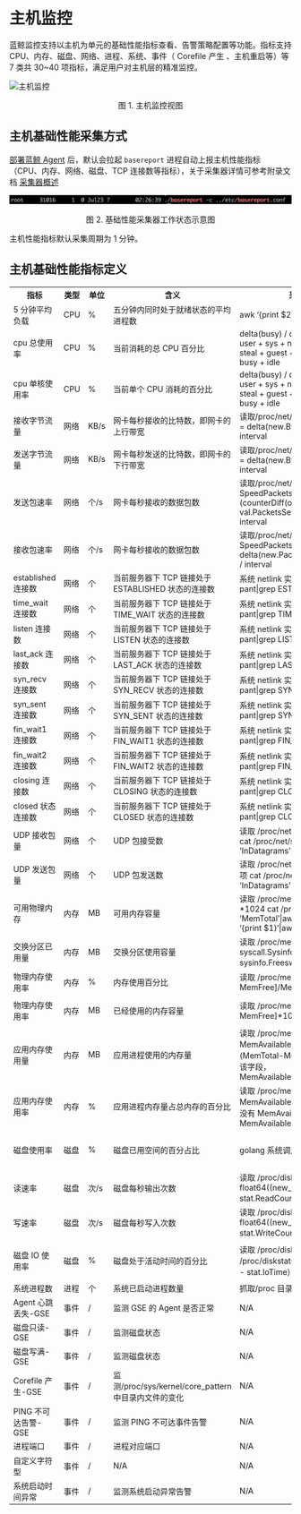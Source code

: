 # 主机监控

蓝鲸监控支持以主机为单元的基础性能指标查看、告警策略配置等功能。指标支持 CPU、内存、磁盘、网络、进程、系统、事件（ Corefile 产生 、主机重启等）等 7 类共 30~40 项指标，满足用户对主机层的精准监控。

![主机监控](../assets/host_monitor.gif)

<center>图 1. 主机监控视图</center>

## 主机基础性能采集方式

[部署蓝鲸 Agent](5.1/节点管理/快速入门/agent0.md) 后，默认会拉起 `basereport` 进程自动上报主机性能指标（CPU、内存、网络、磁盘、TCP 连接数等指标），关于采集器详情可参考附录文档 [采集器概述](../二次开发/plugins.md)

![-w2020](../assets/15367250851552.jpg)
<center>图 2. 基础性能采集器工作状态示意图</center>

主机性能指标默认采集周期为 1 分钟。

## 主机基础性能指标定义

<table>
  <tr>
    <th width="90">指标</th>
    <th width="60">类型</th>
    <th width="60">单位</th>
    <th width="150">含义</th>
    <th>采集方法(Linux)</th>
    <th>采集方法(Windows)</th>

  </tr>
  <tr>
    <td>5 分钟平均负载</td>
    <td>CPU</td>
    <td>%</td>
    <td>五分钟内同时处于就绪状态的平均进程数</td>
    <td>awk ‘{print $2}’ /proc/loadavg</td>
    <td>N/A</td>
  </tr>
  <tr>
    <td>cpu 总使用率</td>
    <td>CPU</td>
    <td>%</td>
    <td>当前消耗的总 CPU 百分比  </td>
    <td>delta(busy) / delta(total) * 100 busy = user + sys + nice + iowait + irq + softirq + steal + guest + guestnice + stolen total = busy + idle</td>
    <td>for /f “tokens=1,2,* delims==” %i in (‘wmic path Win32_PerfFormattedData_Counters_ProcessorInformation where "Name=’_Total’" get PercentIdleTime/value | findstr PercentIdleTime’) do (set /a 100-%j)</td>
    </tr>
    <tr>
      <td>cpu 单核使用率</td>
      <td>CPU</td>
      <td>%</td>
      <td>当前单个 CPU 消耗的百分比</td>
      <td>delta(busy) / delta(total) * 100 busy = user + sys + nice + iowait + irq + softirq + steal + guest + guestnice + stolen total = busy + idle</td>
      <td>for /f “tokens=1,2,* delims==” %i in (‘wmic path Win32_PerfFormattedData_Counters_ProcessorInformation where “not name like ‘%Total%’” get PercentIdleTime/value | findstr PercentIdleTime’) do (set /a 100-%j)</td>
      </tr>
      <tr>
      <td>接收字节流量</td>
      <td>网络</td>
      <td>KB/s</td>
      <td>网卡每秒接收的比特数，即网卡的上行带宽</td>
      <td>读取/proc/net/dev 文件 第 1 项 SpeedRecv = delta(new.BytesRecv, old.BytesRecv) / interval</td>
      <td>wmic path Win32_PerfRawData_Tcpip_NetworkInterface get BytesReceivedPersec/value | findstr BytesReceivedPersec</td>
    </tr>
    <tr>
      <td>发送字节流量</td>
      <td>网络</td>
      <td>KB/s</td>
      <td>网卡每秒发送的比特数，即网卡的下行带宽</td>
      <td>读取/proc/net/dev 文件第 9 项 SpeedSent = delta(new.BytesSent, old.BytesSent) / interval</td>
      <td>wmic path Win32_PerfRawData_Tcpip_NetworkInterface get BytesSentPersec/value | findstr BytesSentPersec</td>
    </tr>
    <tr>
      <td>发送包速率</td>
      <td>网络</td>
      <td>个/s</td>
      <td>网卡每秒接收的数据包数</td>
      <td>读取/proc/net/dev 文件 第 10 项 SpeedPacketsSent = (counterDiff(once.Stat[i].PacketsSent, val.PacketsSent, NetCoutnerMaxSize)) / interval</td>
      <td>wmic path Win32_PerfRawData_Tcpip_NetworkInterface get PacketsSentPersec/value | findstr PacketsSentPersec</td>
    </tr>
    <tr>
      <td>接收包速率</td>
      <td>网络</td>
      <td>个/s</td>
      <td>网卡每秒接收的数据包数</td>
      <td>读取/proc/net/dev 文件 第 2 项 SpeedPacketsRecv = delta(new.PacketsRecv, old.PacketsRecv) / interval</td>
      <td>wmic path Win32_PerfRawData_Tcpip_NetworkInterface get PacketsReceivedPersec/value | findstr PacketsReceivedPersec</td>
    </tr>
    <tr>
      <td>established 连接数</td>
      <td>网络</td>
      <td>个</td>
      <td>当前服务器下 TCP 链接处于 ESTABLISHED 状态的连接数</td>
      <td>系统 netlink 实现 验证方法 netstat -pant|grep ESTABLISHED</td>
      <td>netstat -ano -p tcp | more +4 | find " ESTABLISHED "</td>
    </tr>
    <tr>
      <td>time_wait 连接数</td>
      <td>网络</td>
      <td>个</td>
      <td>当前服务器下 TCP 链接处于 TIME_WAIT 状态的连接数</td>
      <td>系统 netlink 实现 验证方法 netstat -pant|grep TIME_WAIT</td>
      <td>netstat -ano -p tcp | more +4 | find " TIME_WAIT "</td>
    </tr>
    <tr>
      <td>listen 连接数</td>
      <td>网络</td>
      <td>个</td>
      <td>当前服务器下 TCP 链接处于 LISTEN 状态的连接数</td>
      <td>系统 netlink 实现 验证方法 netstat -pant|grep LISTEN</td>
      <td>netstat -ano -p tcp | more +4 | find " LISTENING "</td>
    </tr>
    <tr>
      <td>last_ack 连接数</td>
      <td>网络</td>
      <td>个</td>
      <td>当前服务器下 TCP 链接处于 LAST_ACK 状态的连接数</td>
      <td>系统 netlink 实现 验证方法 netstat -pant|grep LAST_ACK</td>
      <td>netstat -ano -p tcp | more +4 | find " LAST_ACK "</td>
    </tr>
    <tr>
      <td>syn_recv 连接数</td>
      <td>网络</td>
      <td>个</td>
      <td>当前服务器下 TCP 链接处于 SYN_RECV 状态的连接数</td>
      <td>系统 netlink 实现 验证方法 netstat -pant|grep SYNC_RECV</td>
      <td>netstat -ano -p tcp | more +4 | find " SYN_RECV "</td>
    </tr>
    <tr>
      <td>syn_sent 连接数</td>
      <td>网络</td>
      <td>个</td>
      <td>当前服务器下 TCP 链接处于 SYN_SENT 状态的连接数</td>
      <td>系统 netlink 实现 验证方法 netstat -pant|grep SYNC_SENT</td>
      <td>netstat -ano -p tcp | more +4 | find " SYN_SENT "</td>
    </tr>
    <tr>
      <td>fin_wait1 连接数</td>
      <td>网络</td>
      <td>个</td>
      <td>当前服务器下 TCP 链接处于 FIN_WAIT1 状态的连接数</td>
      <td>系统 netlink 实现 验证方法 netstat -pant|grep FIN_WAIT1</td>
      <td>netstat -ano -p tcp | more +4 | find " FIN_WAIT_1 "</td>
    </tr>
    <tr>
      <td>fin_wait2 连接数</td>
      <td>网络</td>
      <td>个</td>
      <td>当前服务器下 TCP 链接处于 FIN_WAIT2 状态的连接数</td>
      <td>系统 netlink 实现 验证方法 netstat -pant|grep FIN_WAIT2</td>
      <td>netstat -ano -p tcp | more +4 | find " FIN_WAIT_2 "</td>
    </tr>
    <tr>
      <td>closing 连接数</td>
      <td>网络</td>
      <td>个</td>
      <td>当前服务器下 TCP 链接处于 CLOSING 状态的连接数</td>
      <td>系统 netlink 实现 验证方法 netstat -pant|grep CLOSING</td>
      <td>netstat -ano -p tcp | more +4 | find " CLOSING "</td>
    </tr>
    <tr>
      <td>closed 状态连接数</td>
      <td>网络</td>
      <td>个</td>
      <td>当前服务器下 TCP 链接处于 CLOSED 状态的连接数</td>
      <td>系统 netlink 实现 验证方法 netstat -pant|grep CLOSED</td>
      <td>netstat -ano -p tcp | more +4 | find " CLOSE "</td>
    </tr>
    <tr>
      <td>UDP 接收包量</td>
      <td>网络</td>
      <td>个</td>
      <td>UDP 包接受数</td>
      <td>读取 /proc/net/snmp 文件 InDatagrams 项 cat /proc/net/snmp|grep Udp:|grep -v ‘InDatagrams’|awk ‘{print $2}’</td>
      <td>wmic path Win32_PerfFormattedData_Tcpip_UDPv4 get DatagramsReceivedPersec/value</td>
    </tr>
    <tr>
      <td>UDP 发送包量</td>
      <td>网络</td>
      <td>个</td>
      <td>	UDP 包发送数</td>
      <td>读取 /proc/net/snmp 文件 OutDatagrams 项 cat /proc/net/snmp|grep Udp:|grep -v ‘InDatagrams’|awk ‘{print $5}’</td>
      <td>读取/proc/net/dev 文件 第 2 项 SpeedPacketsRecv = delta(new.PacketsRecv, old.PacketsRecv) / interval</td>
    </tr>
    <tr>
      <td>可用物理内存</td>
      <td>内存</td>
      <td>MB</td>
      <td>可用内存容量</td>
      <td>读取 /proc/meminfo 文件 MemTotal 字段*1024 cat /proc/meminfo |grep ‘MemTotal’|awk -F ‘:’ ‘{print $2}’|awk ‘{print $1}’|awk ‘{print $1 * 1024}’</td>
      <td>for /f “tokens=1,2,* delims==” %i in (‘wmic OS get FreePhysicalMemory/value| findstr FreePhysicalMemory’) do (set /a %j/1024)</td>
    </tr>
    <tr>
      <td>交换分区已用量</td>
      <td>内存</td>
      <td>MB</td>
      <td>交换分区使用容量</td>
      <td>读取 /proc/meminfo 文件 golang 系统调用 syscall.Sysinfo sysinfo.Totalswap - sysinfo.Freeswap 验证方法 free -m</td>
      <td>wmic os get TotalSwapSpaceSize/value</td>
    </tr>
    <tr>
      <td>物理内存使用率</td>
      <td>内存</td>
      <td>%</td>
      <td>内存使用百分比</td>
      <td>读取 /proc/meminfo 文件[MemTotal-MemFree]/MemTotal*100.0</td>
      <td>wmic os get FreePhysicalMemory,TotalVisibleMemorySize/value</td>
    </tr>
    <tr>
      <td>物理内存使用率</td>
      <td>内存</td>
      <td>MB</td>
      <td>已经使用的内存容量</td>
      <td>读取 /proc/meminfo 文件[MemTotal-MemFree]*1024</td>
      <td>wmic os get FreePhysicalMemory,TotalVisibleMemorySize/value | findstr “FreePhysicalMemory TotalVisibleMemorySize”</td>
    </tr>
    <tr>
      <td>应用内存使用量</td>
      <td>内存</td>
      <td>MB</td>
      <td>应用进程使用的内存量</td>
      <td>读取 /proc/meminfo 文件 如果有 MemAvailable 字段（不同系统版本有差异）(MemTotal-MemAvailable)/1024,如果没有该字段，MemAvailable=MemFree+Buffers+Cached</td>
      <td>N/A</td>
    </tr>
    <tr>
      <td>应用内存使用率</td>
      <td>内存</td>
      <td>%</td>
      <td>应用进程内存量占总内存的百分比</td>
      <td>读取 /proc/meminfo 文件 (MemTotal-MemAvailable)/（MemTotal*100.0），如果没有 MemAvailable 字段，则 MemAvailable=MemFree+Buffers+Cached</td>
      <td>N/A</td>
    </tr>
    <tr>
      <td>磁盘使用率</td>
      <td>磁盘</td>
      <td>%</td>
      <td>磁盘已用空间的百分占比</td>
      <td>golang 系统调用 syscall.Statfs 相当于 df</td>
      <td>for /f “tokens=1,2,* delims==” %i in (‘wmic path Win32_PerfFormattedData_PerfDisk_LogicalDisk where “name like ‘%:%’” get PercentFreeSpace/value | findstr PercentFreeSpace’) do (set /a 100-%j)</td>
    </tr>
    <tr>
      <td>读速率</td>
      <td>磁盘</td>
      <td>次/s</td>
      <td>磁盘每秒输出次数</td>
      <td>	读取 /proc/diskstats 每一行的第四项 float64((new_stat.ReadCount - stat.ReadCount)) / 60 只上报逻辑分区</td>
      <td>wmic path Win32_PerfFormattedData_PerfDisk_LogicalDisk get DiskReadsPersec/value</td>
    </tr>
    <tr>
      <td>写速率</td>
      <td>磁盘</td>
      <td>次/s</td>
      <td>磁盘每秒写入次数</td>
      <td>读取 /proc/diskstats 第 8 项 float64((new_stat.WriteCount - stat.WriteCount)) / 60 只上报逻辑分区</td>
      <td>wmic path Win32_PerfFormattedData_PerfDisk_LogicalDisk get DiskWritesPersec/value</td>
    </tr>
    <tr>
      <td>磁盘 IO 使用率</td>
      <td>磁盘</td>
      <td>%</td>
      <td>磁盘处于活动时间的百分比</td>
      <td>读取 /proc/diskstats 文件读取 /proc/diskstats 第 13 项 （new_stat.IoTime - stat.IoTime）/60.0 / 1000.0</td>
      <td>for /f “tokens=1,2,* delims==” %i in (‘wmic path Win32_PerfFormattedData_PerfDisk_LogicalDisk where "Name=’_Total’" get PercentIdleTime/value | findstr PercentIdleTime’) do (set /a 100-%j)</td>
    </tr>
    <tr>
      <td>系统进程数</td>
      <td>进程</td>
      <td>个</td>
      <td>系统已启动进程数量</td>
      <td>抓取/proc 目录下所有子目录数量</td>
      <td>wmic path win32_process get ProcessId/value</td>
    </tr>
    <tr>
      <td>Agent 心跳丢失-GSE</td>
      <td>事件</td>
      <td>/</td>
      <td>监测 GSE 的 Agent 是否正常</td>
      <td>N/A</td>
      <td>N/A</td>
    </tr>
    <tr>
      <td>磁盘只读-GSE</td>
      <td>事件</td>
      <td>/</td>
      <td>监测磁盘状态</td>
      <td>N/A</td>
      <td>N/A</td>
    </tr>
    <tr>
      <td>磁盘写满-GSE</td>
      <td>事件</td>
      <td>/</td>
      <td>监测磁盘状态</td>
      <td>N/A</td>
      <td>N/A</td>
    </tr>
    <tr>
      <td>Corefile 产生-GSE</td>
      <td>事件</td>
      <td>/</td>
      <td>监测/proc/sys/kernel/core_pattern 中目录内文件的变化</td>
      <td>N/A</td>
      <td>N/A</td>
    </tr>
    <tr>
      <td>PING 不可达告警-GSE</td>
      <td>事件</td>
      <td>/</td>
      <td>监测 PING 不可达事件告警</td>
      <td>N/A</td>
      <td>N/A</td>
    </tr>
    <tr>
      <td>进程端口</td>
      <td>事件</td>
      <td>/</td>
      <td>进程对应端口</td>
      <td>N/A</td>
      <td>wmic path win32_process get */value 和 netstat -ano</td>
    </tr>
    <tr>
      <td>自定义字符型</td>
      <td>事件</td>
      <td>/</td>
      <td>N/A</td>
      <td>N/A</td>
      <td>N/A</td>
    </tr>
    <tr>
      <td>系统启动时间异常</td>
      <td>事件</td>
      <td>/</td>
      <td>监测系统启动异常告警</td>
      <td>N/A</td>
      <td>N/A</td>
    </tr>
